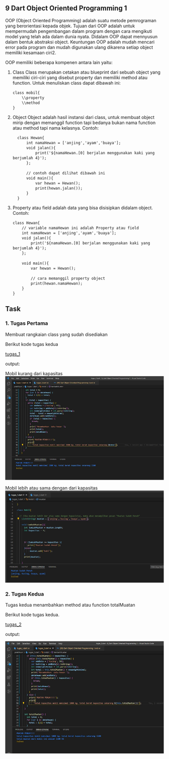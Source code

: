 

## 9 Dart Object Oriented Programming 1

   OOP (Object Oriented Programming) adalah suatu metode pemrograman yang berorientasi kepada objek. Tujuan dari OOP adalah untuk mempermudah pengembangan dalam program dengan cara mengikuti model yang telah ada dalam dunia nyata. Didalam OOP dapat mennyusun dalam bentuk abstraksi object. Keuntungan OOP adalah mudah mencari error pada program dan mudah digunakan ulang dikarena setiap object memiliki kesamaan ciri2.

   OOP memiliki beberapa kompenen antara lain yaitu:

   1. Class
      Class merupakan cetakan atau blueprint dari sebuah object yang memiliki ciri-ciri yang disebut property dan memiliki method atau function. Untuk menuliskan class dapat dibawah ini:

      ```
      class mobil{
          \\property
          \\method
      }
      ```

   2. Object
      Object adalah hasil instansi dari class, untuk membuat object mirip dengan memanggil function tapi bedanya bukan nama function atau method tapi nama kelasnya. Contoh:

      ```
        class Hewan{
            int namaHewan = ['anjing','ayam','buaya'];
            void jalan(){
                print('${namaHewan.[0] berjalan menggunakan kaki yang berjumlah 4}');
            };

            // contoh dapat dilihat dibawah ini
            void main(){
                var hewan = Hewan();
                print(hewan.jalan());
            }
        }
      ```
   3. Property atau field adalah data yang bisa disisipkan didalam object. Contoh:

        ```
        class Hewan{
            // variable namaHewan ini adalah Property atau field
            int namaHewan = ['anjing','ayam','buaya'];
            void jalan(){
                print('${namaHewan.[0] berjalan menggunakan kaki yang berjumlah 4}');
            };
            
            void main(){
                var hewan = Hewan();

                // cara memanggil property object
                print(hewan.namaHewan);
            }
        }
        ```

## Task

### 1. Tugas Pertama
Membuat rangkaian class yang sudah disediakan

Berikut kode tugas kedua

[tugas_1](./praktikum/tugas_1.dart)

output:

Mobil kurang dari kapasitas
![Tugas1_Class_Mobil_Kurang_Dari_Kapasistas](./screenshots/Tugas1_Class_Mobil_Kurang_Dari_Kapasistas.jpeg)

Mobil lebih atau sama dengan dari kapasitas
![Tugas1_Class_Mobil_Lebih_Kapasitas](./screenshots/Tugas1_Class_Mobil_Lebih_Kapasitas.jpeg)

### 2. Tugas Kedua
Tugas kedua menambahkan method atau function totalMuatan

Berikut kode tugas kedua.

[tugas_2](./praktikum/tugas_2.dart)

output:

![Tugas2_Class_Mobil_Total_Muatan](./screenshots/Tugas2_Class_Mobil_Total_Muatan.jpeg )
